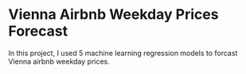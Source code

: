 # Vienna Airbnb Weekday Prices Forecast

In this project, I used 5 machine learning regression models to forcast Vienna airbnb weekday prices.
